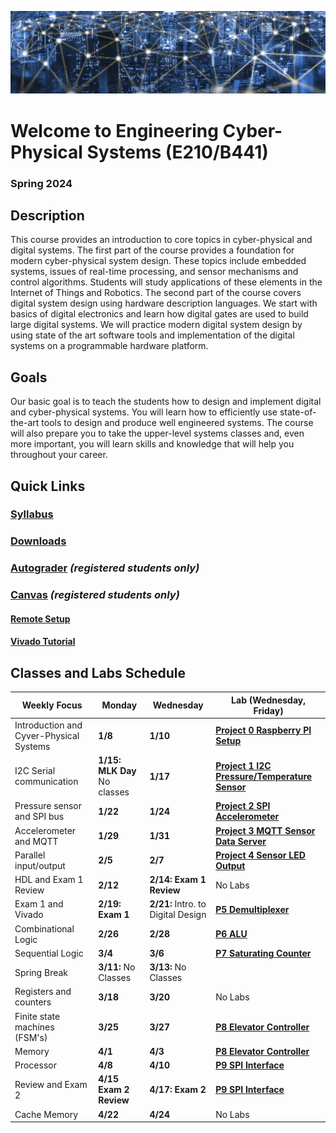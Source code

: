 ![Cover](projects/assets/index/cover.png)

# Welcome to Engineering Cyber-Physical Systems (E210/B441)
### Spring 2024 


## Description

This course provides an introduction to core topics in cyber-physical and digital systems. The
first part of the course provides a foundation for modern cyber-physical system design. These
topics include embedded systems, issues of real-time processing, and sensor mechanisms and
control algorithms. Students will study applications of these elements in the Internet of Things
and Robotics.
The second part of the course covers digital system design using hardware description
languages. We start with basics of digital electronics and learn how digital gates are used to
build large digital systems. We will practice modern digital system design by using state of the
art software tools and implementation of the digital systems on a programmable hardware
platform.


## Goals

Our basic goal is to teach the students how to design and implement digital and cyber-physical
systems. You will learn how to efficiently use state-of-the-art tools to design and produce well
engineered systems. The course will also prepare you to take the upper-level systems classes
and, even more important, you will learn skills and knowledge that will help you throughout
your career.


## Quick Links

### [Syllabus](syllabus.pdf)

### [Downloads](http://github.com/engr210/downloads) 

### [Autograder](https://autograder.luddy.indiana.edu) _(registered students only)_

### [Canvas](https://iu.instructure.com/courses/2119511) _(registered students only)_

#### [Remote Setup](https://uisapp2.iu.edu/confluence-prd/pages/viewpage.action?pageId=280461906)

#### [Vivado Tutorial](projects/vivado_tutorial) 



<!-- [P5 - Raspberry Pi Setup](P5.md) -->

## Classes and Labs Schedule

| Weekly Focus      | Monday| Wednesday | Lab (Wednesday, Friday)|
|-------------------|------------------------------------------------------------------         |--------------------------------------------------------------     |-----------------------------------------------|
| Introduction and Cyver-Physical Systems    | **1/8** | **1/10**| [**Project 0 Raspberry PI Setup**](projects/P0) |
| I2C Serial communication | **1/15: MLK Day** No classes| **1/17**| [**Project 1 I2C Pressure/Temperature Sensor**](projects/P1)|
| Pressure sensor and SPI bus | **1/22**| **1/24**| [**Project 2 SPI Accelerometer**](projects/P2) |
| Accelerometer and MQTT| **1/29**| **1/31**| [**Project 3 MQTT Sensor Data Server**](projects/P3) |
| Parallel input/output| **2/5**| **2/7**|[**Project 4 Sensor LED Output**](projects/P4)  |
| HDL and Exam 1 Review | **2/12**| **2/14: Exam 1 Review**| No Labs |
| Exam 1 and Vivado | **2/19: Exam 1** | **2/21:** Intro. to Digital Design |[**P5 Demultiplexer**](projects/P5)|
| Combinational Logic | **2/26**| **2/28**|  **[P6 ALU](projects/P6)**|
| Sequential Logic|**3/4**  | **3/6** | **[P7 Saturating Counter](projects/P7)** |
| Spring Break| **3/11:** No Classes | **3/13:** No Classes | |
| Registers and counters  | **3/18**  | **3/20**  | No Labs |
| Finite state machines (FSM's)| **3/25** | **3/27**   | **[P8 Elevator Controller](projects/P8)** |
| Memory | **4/1** | **4/3** | **[P8 Elevator Controller](projects/P8)** |
| Processor | **4/8**  | **4/10** | **[P9 SPI Interface](projects/P9)**  |
| Review and Exam 2 | **4/15 Exam 2 Review**   | **4/17: Exam 2**  | **[P9 SPI Interface](projects/P9)** |
| Cache Memory | **4/22**   | **4/24**  | No Labs |



<!-- [Old Projects](legacy/old_projects.md) -->
<!-- **[P7 Saturating Counter](https://docs.google.com/document/d/1JLgk0VguSrih_h3BsMyMtInTJ4Qrl--Hv2jkxK4chZw)** -->
